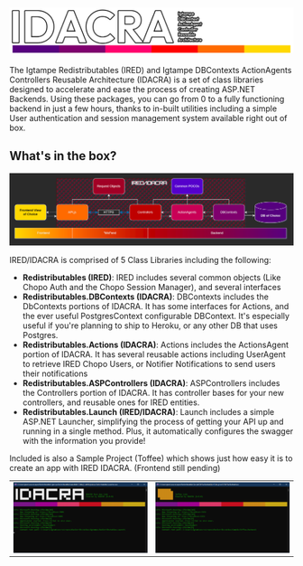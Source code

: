 ![IDACRA Logo](https://raw.githubusercontent.com/igtampe/Igtampe.Redistributables/master/Images/Header%20(Universal).png)
-----
The Igtampe Redistributables (IRED) and Igtampe DBContexts ActionAgents Controllers Reusable Architecture (IDACRA) is a set of class libraries designed to accelerate and ease the process of creating ASP.NET Backends. Using these packages, you can go from 0 to a fully functioning backend in just a few hours, thanks to in-built utilities including a simple User authentication and session management system available right out of box.
<br/>
## What's in the box?
![IDACRA](https://raw.githubusercontent.com/igtampe/Igtampe.Redistributables/master/Images/Diagram%20(Horiz).png)

IRED/IDACRA is comprised of 5 Class Libraries including the following:
- **Redistributables (IRED)**: IRED includes several common objects (Like Chopo Auth and the Chopo Session Manager), and several interfaces
- **Redistributables.DBContexts (IDACRA)**: DBContexts includes the DbContexts portions of IDACRA. It has some interfaces for Actions, and the ever useful PostgresContext configurable DBContext. It's especially useful if you're planning to ship to Heroku, or any other DB that uses Postgres.
- **Redistributables.Actions (IDACRA)**: Actions includes the ActionsAgent portion of IDACRA. It has several reusable actions including UserAgent to retrieve IRED Chopo Users, or Notifier Notifications to send users their notifications
- **Redistributables.ASPControllers (IDACRA)**: ASPControllers includes the Controllers portion of IDACRA. It has controller bases for your new controllers, and reusable ones for IRED entities.
- **Redistributables.Launch (IRED/IDACRA)**: Launch includes a simple ASP.NET Launcher, simplifying the process of getting your API up and running in a single method. Plus, it automatically configures the swagger with the information you provide!

Included is also a Sample Project (Toffee) which shows just how easy it is to create an app with IRED IDACRA. (Frontend still pending)

|||
|-|-|
|![IDACRA](https://raw.githubusercontent.com/igtampe/Igtampe.Redistributables/master/Images/idacra_server.png)|![TOFFEE](https://raw.githubusercontent.com/igtampe/Igtampe.Redistributables/master/Images/toffee_server.png)|
